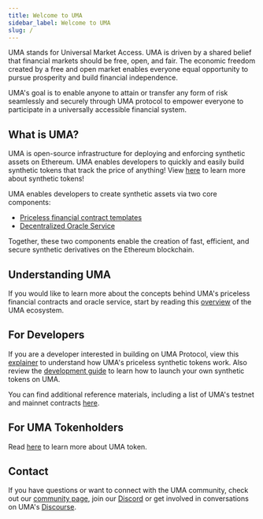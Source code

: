 ```yaml
---
title: Welcome to UMA
sidebar_label: Welcome to UMA
slug: /
---
```

UMA stands for Universal Market Access. UMA is driven by a shared belief that financial markets should be free, open, and fair. The economic freedom created by a free and open market enables everyone equal opportunity to pursue prosperity and build financial independence.  

UMA's goal is to enable anyone to attain or transfer any form of risk seamlessly and securely through UMA protocol to empower everyone to participate in a universally accessible financial system.

## What is UMA?

UMA is open-source infrastructure for deploying and enforcing synthetic assets on Ethereum. UMA enables developers to quickly and easily build synthetic tokens that track the price of anything! View [here](synthetic-tokens/what-are-synthetic-assets.md) to learn more about synthetic tokens!

UMA enables developers to create synthetic assets via two core components:

- [Priceless financial contract templates](getting-started/synthetic-tokens.md)
- [Decentralized Oracle Service](getting-started/oracle.md)

Together, these two components enable the creation of fast, efficient, and secure synthetic derivatives on the Ethereum blockchain.

## Understanding UMA

If you would like to learn more about the concepts behind UMA's priceless financial contracts and oracle service, start by reading this [overview](getting-started/overview.md) of the UMA ecosystem.

## For Developers

If you are a developer interested in building on UMA Protocol, view this [explainer](synthetic-tokens/what-are-synthetic-assets.md) to understand how UMA's priceless synthetic tokens work. Also review the [development guide](build-walkthrough/build-process) to learn how to launch your own synthetic tokens on UMA. 

You can find additional reference materials, including a list of UMA's testnet and mainnet contracts [here](dev-ref/addresses.md).

## For UMA Tokenholders

Read [here](uma-tokenholders/uma-holders.md) to learn more about UMA token.  

## Contact 

If you have questions or want to connect with the UMA community, check out our [community page](community/community-overview), join our [Discord](https://discord.com/invite/jsb9XQJ) or get involved in conversations on UMA's [Discourse](https://discourse.umaproject.org).
